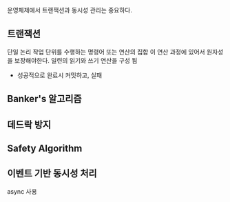 운영체제에서 트랜잭션과 동시성 관리는 중요하다.

## 트랜잭션

단일 논리 작업 단위를 수행하는 명령어 또는 연산의 집합
이 연산 과정에 있어서 원자성을 보장해야한다.
일련의 읽기와 쓰기 연산을 구성 됨

* 성공적으로 완료시 커밋하고, 실패

## Banker's 알고리즘

## 데드락 방지

## Safety Algorithm

## 이벤트 기반 동시성 처리
async 사용
## 